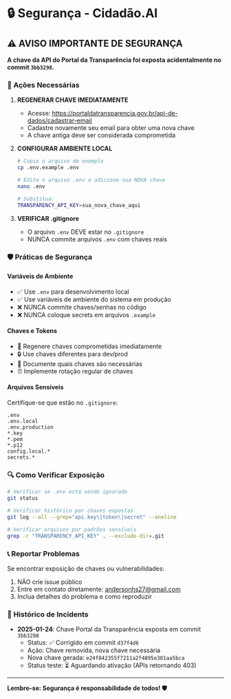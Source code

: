 # 🔒 Segurança - Cidadão.AI

## ⚠️ AVISO IMPORTANTE DE SEGURANÇA

**A chave da API do Portal da Transparência foi exposta acidentalmente no commit `3bb3298`.**

### 🚨 Ações Necessárias

1. **REGENERAR CHAVE IMEDIATAMENTE**
   - Acesse: https://portaldatransparencia.gov.br/api-de-dados/cadastrar-email
   - Cadastre novamente seu email para obter uma nova chave
   - A chave antiga deve ser considerada comprometida

2. **CONFIGURAR AMBIENTE LOCAL**
   ```bash
   # Copie o arquivo de exemplo
   cp .env.example .env
   
   # Edite o arquivo .env e adicione sua NOVA chave
   nano .env
   
   # Substitua:
   TRANSPARENCY_API_KEY=sua_nova_chave_aqui
   ```

3. **VERIFICAR .gitignore**
   - O arquivo `.env` DEVE estar no `.gitignore`
   - NUNCA commite arquivos `.env` com chaves reais

### 🛡️ Práticas de Segurança

#### Variáveis de Ambiente
- ✅ Use `.env` para desenvolvimento local
- ✅ Use variáveis de ambiente do sistema em produção
- ❌ NUNCA commite chaves/senhas no código
- ❌ NUNCA coloque secrets em arquivos `.example`

#### Chaves e Tokens
- 🔄 Regenere chaves comprometidas imediatamente
- 🔒 Use chaves diferentes para dev/prod
- 📝 Documente quais chaves são necessárias
- ⏰ Implemente rotação regular de chaves

#### Arquivos Sensíveis
Certifique-se que estão no `.gitignore`:
```
.env
.env.local
.env.production
*.key
*.pem
*.p12
config.local.*
secrets.*
```

### 🔍 Como Verificar Exposição

```bash
# Verificar se .env está sendo ignorado
git status

# Verificar histórico por chaves expostas
git log --all --grep="api.key\|token\|secret" --oneline

# Verificar arquivos por padrões sensíveis
grep -r "TRANSPARENCY_API_KEY" . --exclude-dir=.git
```

### 📞 Reportar Problemas

Se encontrar exposição de chaves ou vulnerabilidades:
1. NÃO crie issue público
2. Entre em contato diretamente: andersonhs27@gmail.com
3. Inclua detalhes do problema e como reproduzir

### 🔄 Histórico de Incidents

- **2025-01-24**: Chave Portal da Transparência exposta em commit `3bb3298`
  - Status: ✅ Corrigido em commit `d37f4d6`
  - Ação: Chave removida, nova chave necessária
  - Nova chave gerada: `e24f842355f7211a2f4895e301aa5bca`
  - Status teste: ⏳ Aguardando ativação (APIs retornando 403)

---

**Lembre-se: Segurança é responsabilidade de todos! 🛡️**
